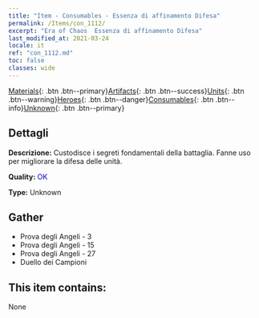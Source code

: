 ```yaml
---
title: "Item - Consumables - Essenza di affinamento Difesa"
permalink: /Items/con_1112/
excerpt: "Era of Chaos  Essenza di affinamento Difesa"
last_modified_at: 2021-03-24
locale: it
ref: "con_1112.md"
toc: false
classes: wide
---
```

 [Materials](/it/Items/){: .btn .btn--primary}[Artifacts](/it/Items/Artifacts/){: .btn .btn--success}[Units](/it/Items/Units/){: .btn .btn--warning}[Heroes](/it/Items/Heroes/){: .btn .btn--danger}[Consumables](/it/Items/Consumables/){: .btn .btn--info}[Unknown](/it/Items/Unknown/){: .btn .btn--primary}

## Dettagli
 **Descrizione:** Custodisce i segreti fondamentali della battaglia. Fanne uso per migliorare la difesa delle unità.

 **Quality:** <span style="color: #0000CD">OK</span>

 **Type:** Unknown

## Gather

*    Prova degli Angeli - 3 
*    Prova degli Angeli - 15 
*    Prova degli Angeli - 27 
*    Duello dei Campioni 

## This item contains:

  None

